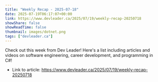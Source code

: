 ```yaml
---
title: "Weekly Recap - 2025-07-18"
date: 2025-07-19T06:17:07+00:00
link: https://www.devleader.ca/2025/07/19/weekly-recap-20250718
showShare: false
showReadTime: false
thumbnail: images/dotnet.png
tags: ["devleader.ca"]
---
```

Check out this week from Dev Leader! Here's a list including articles and videos on software engineering, career development, and programming in C#!

- Link to article: https://www.devleader.ca/2025/07/19/weekly-recap-20250718